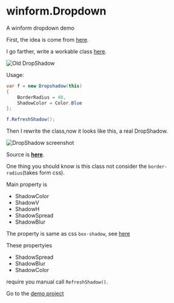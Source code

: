 <!-- title: winform.Dropdown -->
<!-- tag: CSharp, DEMO -->
<!-- date: 2014/1/1 -->
<!-- state: published -->

winform.Dropdown
================

A winform dropdown demo

First, the idea is come from [here](http://stackoverflow.com/questions/8793445).

I go farther, write a workable class [here](https://github.com/wenerme/blog/blob/master/%E9%82%A3%E4%BA%9B%E5%B0%8F%E4%B8%9C%E8%A5%BF/%E8%80%83%E5%8B%A4%E7%B3%BB%E7%BB%9F/WindowsFormsApplication1/Dropshadow.cs).

![Old DropShadow](https://raw.github.com/wenerme/blog/master/%E9%82%A3%E4%BA%9B%E5%B0%8F%E4%B8%9C%E8%A5%BF/%E8%80%83%E5%8B%A4%E7%B3%BB%E7%BB%9F/screenshot.png "Old DropShadow")

Usage:

```C#
var f = new Dropshadow(this)
{
	BorderRadius = 40,
	ShadowColor = Color.Blue
};

f.RefreshShadow();
```

Then I rewrite the class,now it looks like this, a real DropShadow.

![](https://raw.github.com/wenerme/winform.Dropdown/master/screenshot.png 'DropShadow screenshot')

Source is **[here](https://github.com/wenerme/winform.Dropdown)**.

One thing you should know is this class not consider the `border-radius`(takes form css).

Main property is 

* ShadowColor
* ShadowV
* ShadowH
* ShadowSpread
* ShadowBlur

The property is same as css `box-shadow`, see [here](http://www.w3schools.com/cssref/css3_pr_box-shadow.asp)

These propertyies

* ShadowSpread
* ShadowBlur
* ShadowColor

require you manual call `RefreshShadow()`.

Go to the [demo project](https://github.com/wenerme/winform.Dropdown)